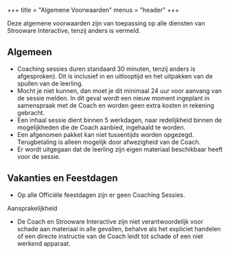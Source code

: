 +++
title = "Algemene Voorwaarden"
menus = "header"
+++

Deze algemene voorwaarden zijn van toepassing op alle diensten van Strooware Interactive, tenzij anders is vermeld.

## Algemeen
* Coaching sessies duren standaard 30 minuten, tenzij anders is afgesproken). Dit is inclusief in en uitlooptijd en het uitpakken van de spullen van de leerling.
* Mocht je niet kunnen, dan moet je dit minimaal 24 uur voor aanvang van de sessie melden. In dit geval wordt een nieuw moment ingeplant in samenspraak met de Coach en worden geen extra kosten in rekening gebracht.
* Een inhaal sessie dient binnen 5 werkdagen, naar redelijkheid binnen de mogelijkheden die de Coach aanbied, ingehaald te worden.
* Een afgenomen pakket kan niet tussentijds worden opgezegd. Terugbetaling is alleen mogelijk door afwezigheid van de Coach.
* Er wordt uitgegaan dat de leerling zijn eigen materiaal beschikbaar heeft voor de sessie.

## Vakanties en Feestdagen
* Op alle Officiële feestdagen zijn er geen Coaching Sessies.

Aansprakelijkheid
* De Coach en Strooware Interactive zijn niet verantwoordelijk voor schade aan materiaal in alle gevallen, behalve als het expliciet handelen of een directe instructie van de Coach leidt tot schade of een niet werkend apparaat.
